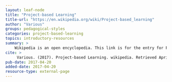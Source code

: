 ```yaml
---
layout: leaf-node
title: "Project-based Learning"
title-url: "https://en.wikipedia.org/wiki/Project-based_learning"
author: "Various"
groups: pedagogical-styles
categories: project-based-learning
topics: introductory-resources
summary: >
    Wikipedia is an open encyclopedia. This link is for the entry for Project Based Learning.
cite: >
     Various. (2017). Project-based Learning. wikipedia. Retrieved April 20, 2017 from: https://en.wikipedia.org/wiki/Project-based_learning
pub-date: 2017-04-20
added-date: 2017-04-20
resource-type: external-page
---
```

